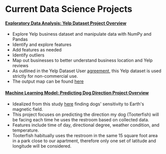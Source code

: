 # Current Data Science Projects

#### [Exploratory Data Analysis: Yelp Dataset Project Overview](https://github.com/dgonzales8096/Dennis_Gonzales_Project_Portfolio/blob/main/Yelp%20EDA%20Project.ipynb)

- Explore Yelp business dataset and manipulate data with NumPy and Pandas
- Identify and explore features 
- Add features as needed
- Identify outliers
- Map out businesses to better understand business location and Yelp reviews
- As outlined in the Yelp Dataset User [agreement](https://github.com/dgonzales8096/Dennis_Gonzales_Project_Portfolio/blob/main/Yelp_Dataset_User_Agreement.pdf), this Yelp dataset is used strictly for non-commercial use.
- The output map can be found [here](https://dgonzales8096.github.io/Dennis_Gonzales_Project_html_files/Yelp_biz_map.html)


#### [Machine Learning Model: Predicting Dog Direction Project Overview](https://github.com/dgonzales8096/Dennis_Gonzales_Project_Portfolio/blob/7a919e39232d17e6a119bf33f69496b35e81cbda/Tooterfish_PooPee.ipynb)

- Idealized from this study [here](https://frontiersinzoology.biomedcentral.com/track/pdf/10.1186/1742-9994-10-80.pdf) finding dogs' sensitivity to Earth's magnetic field.
- This project focuses on predicting the direction my dog (Tooterfish) will be facing each time he uses the restroom based on collected data.
- Features include time of day, directional degree, weather condition, and temperature.
- Tooterfish habitually uses the restroom in the same 15 square foot area in a park close to our apartment, therefore only one set of latitude and longitude will be considered.
